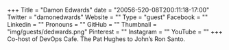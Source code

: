 +++
Title = "Damon Edwards"
date = "20056-520-08T200:11:18-17:00"
Twitter = "damonedwards"
Website = ""
Type = "guest"
Facebook = ""
Linkedin = ""
Pronouns = ""
GitHub = ""
Thumbnail = "img/guests/dedwards.png"
Pinterest = ""
Instagram = ""
YouTube = ""
+++
Co-host of DevOps Cafe. The Pat Hughes to John’s Ron Santo.
